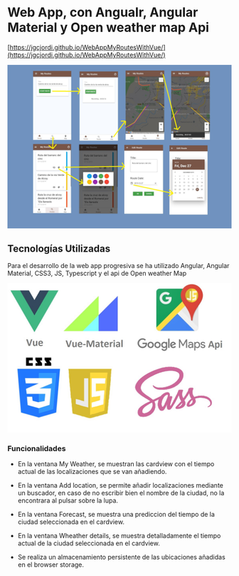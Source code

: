 # Web App, con Angualr, Angular Material y Open weather map Api

[https://jgcjordi.github.io/WebAppMyRoutesWithVue/](https://jgcjordi.github.io/WebAppMyRoutesWithVue/)

![image](https://github.com/jgcjordi/WebAppMyRoutesWithVue/blob/master/readme_assets/web-app-schema.jpg?raw=true)

## Tecnologías Utilizadas

Para el desarrollo de la web app progresiva se ha utilizado Angular, Angular Material, CSS3, JS, Typescript y el api de Open weather Map

![image](https://raw.githubusercontent.com/jgcjordi/WebAppMyRoutesWithVue/master/readme_assets/tecnologies.jpg)

### Funcionalidades

* En la ventana My Weather, se muestran las cardview con el tiempo actual de las localizaciones que se van añadiendo.

* En la ventana Add location, se permite añadir localizaciones mediante un buscador, en caso de no escribir bien el nombre de la ciudad, no la encontrara al pulsar sobre la lupa.

* En la ventana Forecast, se muestra una prediccion del tiempo de la ciudad seleccionada en el cardview.

* En la ventana Wheather details, se muestra detalladamente el tiempo actual de la ciudad seleccionada en el cardview.

* Se realiza un almacenamiento persistente de las ubicaciones añadidas en el browser storage.
